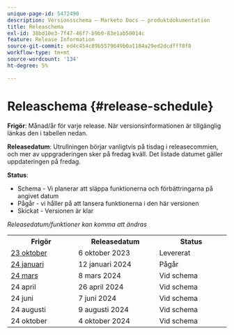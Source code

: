 ```yaml
---
unique-page-id: 5472490
description: Versionsschema – Marketo Docs – produktdokumentation
title: Releaschema
exl-id: 38bd10e3-7f47-46f7-b9b0-83e1ab50014c
feature: Release Information
source-git-commit: ed4c454c89b5579649b0a1184a29ed2dcdfff8f8
workflow-type: tm+mt
source-wordcount: '134'
ht-degree: 5%

---
```


# Releaschema {#release-schedule}

**Frigör**: Månad/år för varje release. När versionsinformationen är tillgänglig länkas den i tabellen nedan.

**Releasedatum**: Utrullningen börjar vanligtvis på tisdag i releasecommien, och mer av uppgraderingen sker på fredag kväll. Det listade datumet gäller uppdateringen på fredag.

**Status**:

* Schema - Vi planerar att släppa funktionerna och förbättringarna på angivet datum
* Pågår - vi håller på att lansera funktionerna i den här versionen
* Skickat - Versionen är klar

_Releasedatum/funktioner kan komma att ändras_

<table>
 <tbody> 
  <tr> 
   <th width="250px">Frigör</th>
   <th width="250px">Releasedatum</th>
   <th width="250px">Status</th>
  </tr>
  <tr>
   <td><a href="/help/marketo/release-notes/previous-releases/2023/release-notes-oct-23.md">23 oktober</a></td>
   <td>6 oktober 2023</td>
   <td>Levererat</td>
  </tr>
  <tr> 
   <td><a href="/help/marketo/release-notes/previous-releases/2024/release-notes-jan-24.md">24 januari</a></td>
   <td>12 januari 2024</td>
   <td>Pågår</td>
  </tr>
  <tr> 
   <td><a href="/help/marketo/release-notes/current.md">24 mars</a></td>
   <td>8 mars 2024</td>
   <td>Vid schema</td>
  </tr>
  <tr> 
   <td>24 april</td>
   <td>26 april 2024</td>
   <td>Vid schema</td>
  </tr>
  <tr>
   <td>24 juni</td>
   <td>7 juni 2024</td>
   <td>Vid schema</td>
  </tr>
  <tr> 
   <td>24 augusti</td>
   <td>9 augusti 2024</td>
   <td>Vid schema</td>
  </tr>
  <tr> 
   <td>24 oktober</td>
   <td>4 oktober 2024</td>
   <td>Vid schema</td>
  </tr>
 </tbody>
</table>
